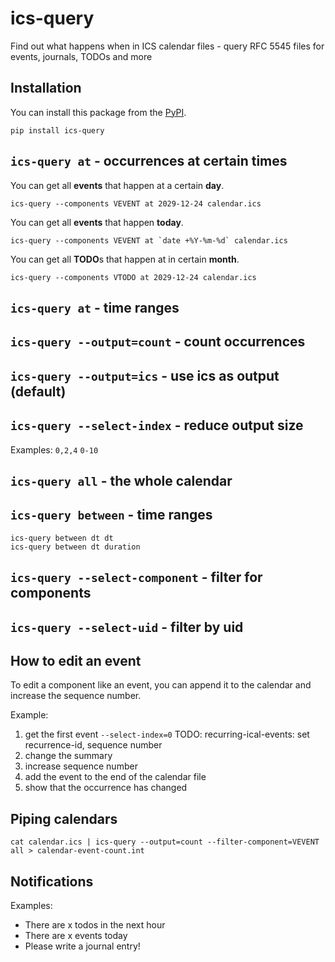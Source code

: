 # ics-query
Find out what happens when in ICS calendar files - query RFC 5545 files for events, journals, TODOs and more

## Installation

You can install this package from the [PyPI](https://pypi.org/project/ics-query/).

```shell
pip install ics-query
```

## `ics-query at` - occurrences at certain times

You can get all **events** that happen at a certain **day**.

```shell
ics-query --components VEVENT at 2029-12-24 calendar.ics
```

You can get all **events** that happen **today**.

```shell
ics-query --components VEVENT at `date +%Y-%m-%d` calendar.ics
```

You can get all **TODO**s that happen at in certain **month**.

```shell
ics-query --components VTODO at 2029-12-24 calendar.ics
```
## `ics-query at` - time ranges


## `ics-query --output=count` - count occurrences


## `ics-query --output=ics` - use ics as output (default)


## `ics-query --select-index` - reduce output size

Examples: `0,2,4` `0-10`

## `ics-query all` - the whole calendar

## `ics-query between` - time ranges

```
ics-query between dt dt
ics-query between dt duration
```

## `ics-query --select-component` - filter for components


## `ics-query --select-uid` - filter by uid


## How to edit an event

To edit a component like an event, you can append it to the calendar and increase the sequence number.

Example:

1. get the first event `--select-index=0` TODO: recurring-ical-events: set recurrence-id, sequence number
2. change the summary
3. increase sequence number
4. add the event to the end of the calendar file
5. show that the occurrence has changed

## Piping calendars

```
cat calendar.ics | ics-query --output=count --filter-component=VEVENT all > calendar-event-count.int
```

## Notifications

Examples:

- There are x todos in the next hour
- There are x events today
- Please write a journal entry!
